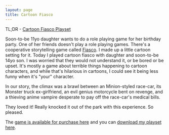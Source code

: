 ```yaml
---
layout: page
title: Cartoon Fiasco
---
```


TL;DR - [Cartoon Fiasco Playset](/public/downloads/Cartoon%20Fiasco.pdf)

Soon-to-be 11yo daughter wants to do a role playing game for her birthday party. One of her friends doesn't play a role playing games. There's a cooperative storytelling game called [Fiasco](http://bullypulpitgames.com/games/fiasco/). I made up a little cartoon setting for it. Today I played cartoon fiasco with daughter and soon-to-be 14yo son. I was worried that they would not understand it, or be bored or be upset. It's mostly a game about terrible things happening to cartoon characters, and while that's hilarious in cartoons, I could see it being less funny when it's "your" character.

In our story, the climax was a brawl between an Minion-styled race-car, its Monster truck ex-girlfriend, an evil genius motorcycle bent on revenge, and a thieving anime vampire desperate to pay off the race-car's medical bills.

They loved it! Really knocked it out of the park with this experience. So pleased.

The [game is available for purchase here](http://bullypulpitgames.com/games/fiasco/) and you can [download my playset here](/public/downloads/Cartoon%20Fiasco.pdf).